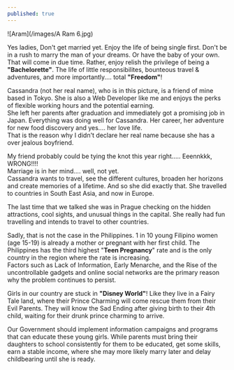 ```yaml
---
published: true
---
```

![Aram](/images/A Ram 6.jpg)

Yes ladies, Don't get married yet. Enjoy the life of being single first. Don't be in a rush to marry the man of your dreams. Or have the baby of your own. That will come in due time.
Rather, enjoy relish the privilege of being a **"Bachelorette"**. The life of little responsibilites, bounteous travel & adventures, and more importantly.... total **"Freedom"**!

Cassandra (not her real name), who is in this picture, is a friend of mine based in Tokyo. She is also a Web Developer like me and enjoys the perks of flexible working hours and the potential earning.   
She left her parents after graduation and immediately got a promising job in Japan. Everything was doing well for Cassandra. Her career, her adventure for new food discovery and yes.... her love life.   
That is the reason why I didn't declare her real name because she has a over jealous boyfriend. 

My friend probably could be tying the knot this year right..... Eeennkkk, WRONG!!!!   
Marriage is in her mind.... well, not yet.   
Cassandra wants to travel, see the different cultures, broaden her horizons and create memories of a lifetime. And so she did exactly that. She travelled to countries in South East Asia, and now in Europe. 

The last time that we talked she was in Prague checking on the hidden attractions, cool sights, and unusual things in the capital. She really had fun travelling and intends to travel to other countries.

Sadly, that is not the case in the Philippines. 1 in 10 young Filipino women (age 15-19) is already a mother or pregnant with her first child. The Philippines has the third highest "**Teen Pregnancy**" rate and is the only country in the region where the rate is increasing.   
Factors such as Lack of Information, Early Menarche, and the Rise of the uncontrollable gadgets and online social networks are the primary reason why the problem continues to persist.

Girls in our country are stuck in **"Disney World"**! Like they live in a Fairy Tale land, where their Prince Charming will come rescue them from their Evil Parents. They will know the Sad Ending after giving birth to their 4th child, waiting for their drunk prince charming to arrive.

Our Government should implement information campaigns and programs that can educate these young girls. While parents must bring their daughters to school consistently for them to be educated, get some skills, earn a stable income, where she may more likely marry later and delay childbearing until she is ready.
